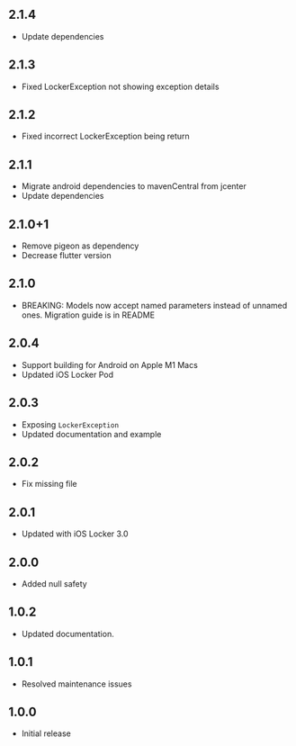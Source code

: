 ## 2.1.4

- Update dependencies

## 2.1.3

- Fixed LockerException not showing exception details

## 2.1.2

- Fixed incorrect LockerException being return

## 2.1.1

- Migrate android dependencies to mavenCentral from jcenter
- Update dependencies

## 2.1.0+1

- Remove pigeon as dependency
- Decrease flutter version

## 2.1.0

- BREAKING: Models now accept named parameters instead of unnamed ones. Migration guide is in README

## 2.0.4

- Support building for Android on Apple M1 Macs
- Updated iOS Locker Pod

## 2.0.3

- Exposing `LockerException`
- Updated documentation and example

## 2.0.2

- Fix missing file

## 2.0.1

- Updated with iOS Locker 3.0

## 2.0.0

- Added null safety

## 1.0.2

- Updated documentation.

## 1.0.1

- Resolved maintenance issues

## 1.0.0

- Initial release